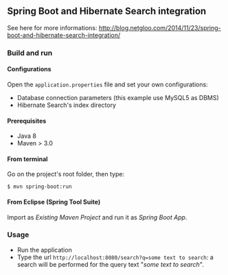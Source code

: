 ## Spring Boot and Hibernate Search integration

See here for more informations: http://blog.netgloo.com/2014/11/23/spring-boot-and-hibernate-search-integration/

### Build and run

#### Configurations

Open the `application.properties` file and set your own configurations:

- Database connection parameters (this example use MySQL5 as DBMS)
- Hibernate Search's index directory

#### Prerequisites

- Java 8
- Maven > 3.0

#### From terminal

Go on the project's root folder, then type:

    $ mvn spring-boot:run

#### From Eclipse (Spring Tool Suite)

Import as *Existing Maven Project* and run it as *Spring Boot App*.


### Usage

- Run the application
- Type the url `http://localhost:8080/search?q=some text to search`: a search
  will be performed for the query text "*some text to search*".
